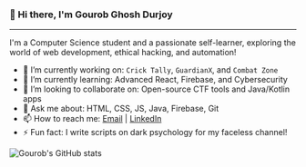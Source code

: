 ### 👋 Hi there, I'm Gourob Ghosh Durjoy
---------------------------------------------------------------------
I'm a Computer Science student and a passionate self-learner, exploring the world of web development, ethical hacking, and automation!

- 🔭 I’m currently working on: `Crick Tally`, `GuardianX`, and `Combat Zone`
- 🌱 I’m currently learning: Advanced React, Firebase, and Cybersecurity
- 👯 I’m looking to collaborate on: Open-source CTF tools and Java/Kotlin apps
- 💬 Ask me about: HTML, CSS, JS, Java, Firebase, Git
- 📫 How to reach me: [Email](mailto:your@email.com) | [LinkedIn](https://www.linkedin.com/in/yourprofile)
- ⚡ Fun fact: I write scripts on dark psychology for my faceless channel!

![Gourob's GitHub stats](https://github-readme-stats.vercel.app/api?username=gourobdev&show_icons=true&theme=radical)

